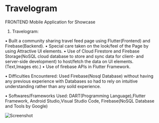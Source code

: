 # Travelogram
FRONTEND Mobile Application for Showcase
1. Travelogram:

• Built a community sharing travel feed page using Flutter(Frontend) and Firebase(Backend).
• Special care taken on the look/feel of the Page by using Attractive UI elements. • Use of Cloud Firestore and Firebase Storage(NoSQL cloud database to store and sync data for client- and server-side development) to host/fetch the data on UI elements.(Text,Images etc.)
• Use of firebase APIs in Flutter Framework.

• Difficulties Encountered: Used Firebase(Nosql Database) without having any previous experience with Databases so had to rely on intuitive understanding rather than any soild experience.

• Softwares/Frameworks Used: DART(Programming Language),Flutter Framework, Android Studio,Visual Studio Code, Firebase(NoSQL Database and Tools by Google)


![Screenshot](screenshot.png)
